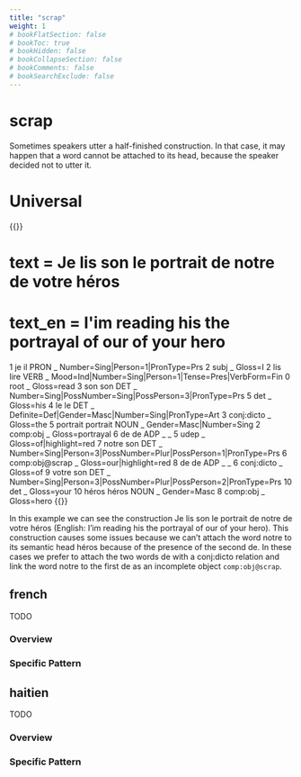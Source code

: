 ```yaml
---
title: "scrap"
weight: 1
# bookFlatSection: false
# bookToc: true
# bookHidden: false
# bookCollapseSection: false
# bookComments: false
# bookSearchExclude: false
---
```


# scrap



Sometimes speakers utter a half-finished construction. In that case, it may happen that a word cannot be attached to its head, because the speaker decided not to utter it.

# Universal

{{<conll>}}
# text = Je lis son le portrait de notre de votre héros
# text_en = I'im reading his the portrayal of our of your hero
1	je	il	PRON	_	Number=Sing|Person=1|PronType=Prs	2	subj	_	Gloss=I
2	lis	lire	VERB	_	Mood=Ind|Number=Sing|Person=1|Tense=Pres|VerbForm=Fin	0	root	_	Gloss=read
3	son	son	DET	_	Number=Sing|PossNumber=Sing|PossPerson=3|PronType=Prs	5	det	_	Gloss=his
4	le	le	DET	_	Definite=Def|Gender=Masc|Number=Sing|PronType=Art	3	conj:dicto	_	Gloss=the
5	portrait	portrait	NOUN	_	Gender=Masc|Number=Sing	2	comp:obj	_	Gloss=portrayal
6	de	de	ADP	_	_	5	udep	_	Gloss=of|highlight=red
7	notre	son	DET	_	Number=Sing|Person=3|PossNumber=Plur|PossPerson=1|PronType=Prs	6	comp:obj@scrap	_	Gloss=our|highlight=red
8	de	de	ADP	_	_	6	conj:dicto	_	Gloss=of
9	votre	son	DET	_	Number=Sing|Person=3|PossNumber=Plur|PossPerson=2|PronType=Prs	10	det	_	Gloss=your
10	héros	héros	NOUN	_	Gender=Masc	8	comp:obj	_	Gloss=hero
{{</conll>}}

In this example we can see the construction Je lis son le portrait de notre de votre héros (English: I’im reading his the portrayal of our of your hero). This construction causes some issues because we can’t attach the word notre to its semantic head héros because of the presence of the second de. In these cases we prefer to attach the two words de with a conj:dicto relation and link the word notre to the first de as an incomplete object `comp:obj@scrap`.




## french

TODO
### Overview

### Specific Pattern




## haitien

TODO
### Overview

### Specific Pattern


